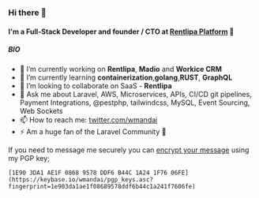 ### Hi there 👋

#### I'm a Full-Stack Developer and founder / CTO at [Rentlipa Platform](https://rentlipa.com) 🚀

##### BIO

- 🔭 I’m currently working on **Rentlipa**, **Madio** and **Workice CRM**
- 🌱 I’m currently learning **containerization**,**golang**,**RUST**, **GraphQL**
- 👯 I’m looking to collaborate on SaaS - **Rentlipa**
- 💬 Ask me about Laravel, AWS, Microservices, APIs, CI/CD git pipelines, Payment Integrations, @pestphp, tailwindcss, MySQL, Event Sourcing, Web Sockets
- 📫 How to reach me: [twitter.com/wmandai](https://twitter.com/wmandai)
- ⚡ Am a huge fan of the Laravel Community 🚀

If you need to message me securely you can [encrypt your message](https://www.gnupg.org/gph/en/manual/x110.html) using my PGP key;  

``` [1E90 3DA1 AE1F 0868 9578 DDF6 B44C 1A24 1F76 06FE](https://keybase.io/wmandai/pgp_keys.asc?fingerprint=1e903da1ae1f08689578ddf6b44c1a241f7606fe) ```

